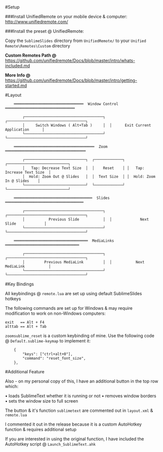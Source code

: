 
#Setup

###Install UnifiedRemote on your mobile device & computer:
http://www.unifiedremote.com/

###Install the preset @ UnifiedRemote:

Copy the `SublimeSlides` directory from `UnifiedRemote/` to your `Unified Remote\Remotes\Custom` directory

**Custom Remotes Path @**
https://github.com/unifiedremote/Docs/blob/master/intro/whats-included.md

**More Info @**
https://github.com/unifiedremote/Docs/blob/master/intro/getting-started.md

#Layout
```
	════════════════════════════════  Window Control  ════════════════════════════════

		┌────────────────────────────────────┐  ┌────────────────────────────────────┐
		│     Switch Windows ( Alt+Tab )     │  │      Exit Current Application      │
		└────────────────────────────────────┘  └────────────────────────────────────┘

	═════════════════════════════════════  Zoom  ═════════════════════════════════════

		┌────────────────────────────┐  ┌─────────────┐ ┌────────────────────────────┐
		│   Tap: Decrease Text Size  │  │    Reset    │ │   Tap: Increase Text Size  │
		│  Hold: Zoom Out @ Slides   │  │  Text Size  │ │  Hold: Zoom In @ Slides    │
		└────────────────────────────┘  └─────────────┘ └────────────────────────────┘

	════════════════════════════════════  Slides  ════════════════════════════════════

		┌────────────────────────────────────┐  ┌────────────────────────────────────┐
		│           Previous Slide           │  │             Next Slide             │
		└────────────────────────────────────┘  └────────────────────────────────────┘

	══════════════════════════════════  MediaLinks  ══════════════════════════════════

		┌────────────────────────────────────┐  ┌────────────────────────────────────┐
		│         Previous MediaLink         │  │           Next MediaLink           │
		└────────────────────────────────────┘  └────────────────────────────────────┘
```
#Key Bindings

All keybindings @ `remote.lua` are set up using default SublimeSlides hotkeys

The following commands are set up for Windows & may require modification to work on non-Windows computers:
```
exit   == Alt + F4
alttab == Alt + Tab
```

`zoomsublime_reset` is a custom keybinding of mine. Use the following code @ `Default.sublime-keymap` to implement it:

```
	{
		"keys": ["ctrl+alt+0"],
		"command": "reset_font_size",
	},
```

#Additional Feature

Also - on my personal copy of this, I have an additional button in the top row which:

 • loads SublimeText whether it is running or not
 • removes window borders
 • sets the window size to full screen

The button & it's function `sublimetext` are commented out in `layout.xml` & `remote.lua`

I commented it out in the release because it is a custom AutoHotkey function & requires additional setup

If you are interested in using the original function, I have included the AutoHotkey script @ `Launch_SublimeText.ahk`


